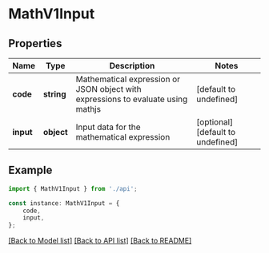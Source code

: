 # MathV1Input


## Properties

Name | Type | Description | Notes
------------ | ------------- | ------------- | -------------
**code** | **string** | Mathematical expression or JSON object with expressions to evaluate using mathjs | [default to undefined]
**input** | **object** | Input data for the mathematical expression | [optional] [default to undefined]

## Example

```typescript
import { MathV1Input } from './api';

const instance: MathV1Input = {
    code,
    input,
};
```

[[Back to Model list]](../README.md#documentation-for-models) [[Back to API list]](../README.md#documentation-for-api-endpoints) [[Back to README]](../README.md)
